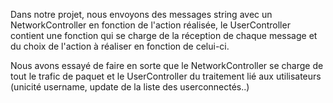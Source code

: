 Dans notre projet, nous envoyons des messages string avec un NetworkController en fonction de l'action réalisée, le UserController contient une fonction qui se charge de la réception de chaque message et du choix de l'action à réaliser en fonction de celui-ci.

Nous avons essayé de faire en sorte que le NetworkController se charge de tout le trafic de paquet et le UserController du traitement lié aux utilisateurs (unicité username, update de la liste des userconnectés..)
